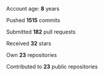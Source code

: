 Account age: **8** years

Pushed **1515** commits

Submitted **182** pull requests

Received **32** stars

Own **23** repositories

Contributed to **23** public repositories
